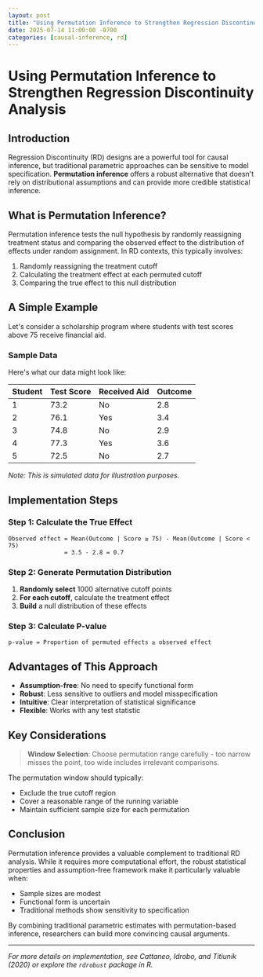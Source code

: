 ```yaml
---
layout: post
title: "Using Permutation Inference to Strengthen Regression Discontinuity Analysis"
date: 2025-07-14 11:00:00 -0700
categories: [causal-inference, rd]
---
```


# Using Permutation Inference to Strengthen Regression Discontinuity Analysis

## Introduction

Regression Discontinuity (RD) designs are a powerful tool for causal inference, but traditional parametric approaches can be sensitive to model specification. **Permutation inference** offers a robust alternative that doesn't rely on distributional assumptions and can provide more credible statistical inference.

## What is Permutation Inference?

Permutation inference tests the null hypothesis by randomly reassigning treatment status and comparing the observed effect to the distribution of effects under random assignment. In RD contexts, this typically involves:

1. Randomly reassigning the treatment cutoff
2. Calculating the treatment effect at each permuted cutoff
3. Comparing the true effect to this null distribution

## A Simple Example

Let's consider a scholarship program where students with test scores above 75 receive financial aid.

### Sample Data

Here's what our data might look like:

| Student | Test Score | Received Aid | Outcome |
|---------|------------|--------------|---------|
| 1       | 73.2       | No           | 2.8     |
| 2       | 76.1       | Yes          | 3.4     |
| 3       | 74.8       | No           | 2.9     |
| 4       | 77.3       | Yes          | 3.6     |
| 5       | 72.5       | No           | 2.7     |

*Note: This is simulated data for illustration purposes.*

## Implementation Steps

### Step 1: Calculate the True Effect
```
Observed effect = Mean(Outcome | Score ≥ 75) - Mean(Outcome | Score < 75)
                = 3.5 - 2.8 = 0.7
```

### Step 2: Generate Permutation Distribution
1. **Randomly select** 1000 alternative cutoff points
2. **For each cutoff**, calculate the treatment effect
3. **Build** a null distribution of these effects

### Step 3: Calculate P-value
```
p-value = Proportion of permuted effects ≥ observed effect
```

## Advantages of This Approach

- **Assumption-free**: No need to specify functional form
- **Robust**: Less sensitive to outliers and model misspecification  
- **Intuitive**: Clear interpretation of statistical significance
- **Flexible**: Works with any test statistic

## Key Considerations

> **Window Selection**: Choose permutation range carefully - too narrow misses the point, too wide includes irrelevant comparisons.

The permutation window should typically:
- Exclude the true cutoff region
- Cover a reasonable range of the running variable
- Maintain sufficient sample size for each permutation

## Conclusion

Permutation inference provides a valuable complement to traditional RD analysis. While it requires more computational effort, the robust statistical properties and assumption-free framework make it particularly valuable when:

- Sample sizes are modest
- Functional form is uncertain  
- Traditional methods show sensitivity to specification

By combining traditional parametric estimates with permutation-based inference, researchers can build more convincing causal arguments.

---

*For more details on implementation, see Cattaneo, Idrobo, and Titiunik (2020) or explore the `rdrobust` package in R.*
